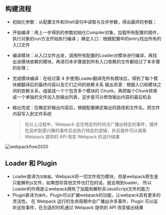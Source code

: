 ## 构建流程

- 初始化参数：从配置文件和Shell语句中读取与合并参数，得出最终的参数；

- 开始编译：用上一步得到的参数初始化Compiler对象，加载所有配置的插件，执行对象的run方法开始执行编译； 确定入口：根据配置中的entry找出所有的入口文件

- 编译模块：从入口文件出发，调用所有配置的Loader对模块进行编译，再找出该模块依赖的模块，再递归本步骤直到所有入口依赖的文件都经过了本步骤的处理；

- 完成模块编译：在经过第 4 步使用Loader翻译完所有模块后，得到了每个模块被翻译后的最终内容以及它们之间的依赖关系 输出资源：根据入口和模块之间的依赖关系，组装成一个个包含多个模块的 Chunk，再把每个Chunk转换成一个单独的文件加入到输出列表，这步是可以修改输出内容的最后机会

- 输出完成：在确定好输出内容后，根据配置确定输出的路径和文件名，把文件内容写入到文件系统

  > 在以上过程中，Webpack 会在特定的时间点广播出特定的事件，插件在监听到感兴趣的事件后会执行特定的逻辑，并且插件可以调用 Webpack 提供的 API 改变 Webpack 的运行结果

![webpackflow2020](https://qn.huat.xyz/mac/202409161321120.jpg)







## Loader 和 Plugin

- Loader直译为`加载器`。Webpack将一切文件视为模块，但是webpack原生是只能解析js文件，如果想将其他文件也打包的话，就会用到loader。 所以Loader的作用是让webpack拥有了加载和解析非JavaScript文件的能力
- Plugin直译为`插件`。Plugin可以扩展webpack的功能，让webpack具有更多的灵活性。 在 Webpack 运行的生命周期中会广播出许多事件，Plugin 可以监听这些事件，在合适的时机通过 Webpack 提供的 API 改变输出结果
